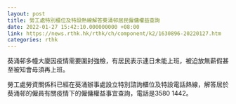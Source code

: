 ```yaml
---
layout: post
title: 勞工處特別櫃位及特設熱線解答葵涌邨居民僱傭權益查詢
date: 2022-01-27 15:42:10.000000000 +08:00
link: https://news.rthk.hk/rthk/ch/component/k2/1630896-20220127.htm
categories: rthk
---
```


葵涌邨多幢大廈因疫情需要圍封強檢，有居民表示連日未能上班，被迫放無薪假甚至被知會毋須再上班。

勞工處勞資關係科已經在葵涌辦事處設立特別諮詢櫃位及特設電話熱線，解答居於葵涌邨的僱員有關疫情下的僱傭權益事宜查詢，電話是3580 1442。
